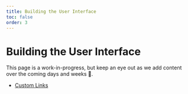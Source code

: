 ```yaml
---
title: Building the User Interface
toc: false
order: 3
---
```


# Building the User Interface

<docs-info>This page is a work-in-progress, but keep an eye out as we add content over the coming days and weeks 👀.</docs-info>

- [Custom Links](custom-links.md)
<!-- - [Using Layouts](layouts.md)
- [Using Route Config Objects](route-configs.md)
- ["Not Found" Routes (404)](not-found.md) -->
